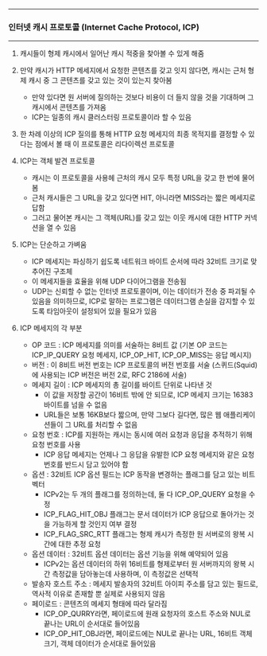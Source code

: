 -----
### 인터넷 캐시 프로토콜 (Internet Cache Protocol, ICP)
-----
1. 캐시들이 형제 캐시에서 일어난 캐시 적중을 찾아볼 수 있게 해줌
2. 만약 캐시가 HTTP 메세지에서 요청한 콘텐츠를 갖고 잇지 않다면, 캐시는 근처 형제 캐시 중 그 콘텐츠를 갖고 있는 것이 있는지 찾아봄
   - 만약 있다면 원 서버에 질의하는 것보다 비용이 더 들지 않을 것을 기대하며 그 캐시에서 콘텐츠를 가져옴
   - ICP는 일종의 캐시 클러스터링 프로토콜이라 할 수 있음

3. 한 차례 이상의 ICP 질의를 통해 HTTP 요청 메세지의 최종 목적지를 결정할 수 있다는 점에서 볼 때 이 프로토콜은 리다이렉션 프로토콜
4. ICP는 객체 발견 프로토콜
   - 캐시는 이 프로토콜을 사용헤 근처의 캐시 모두 특정 URL을 갖고 한 번에 물어봄
   - 근처 캐시들은 그 URL을 갖고 있다면 HIT, 아니라면 MISS라는 짧은 메세지로 답함
   - 그러고 물어본 캐시는 그 객체(URL)를 갖고 있는 이웃 캐시에 대한 HTTP 커넥션을 열 수 있음

5. ICP는 단순하고 가벼움
   - ICP 메세지는 파싱하기 쉽도록 네트워크 바이트 순서에 따라 32비트 크기로 맞추어진 구조체
   - 이 메세지들을 효율을 위해 UDP 다이어그램을 전송됨
   - UDP는 신뢰할 수 없는 인터넷 프로토콜이며, 이는 데이터가 전송 중 파괴될 수 있음을 의미하므로, ICP로 말하는 프로그램은 데이터그램 손실을 감지할 수 있도록 타임아웃이 설정되어 있을 필요가 있음

6. ICP 메세지의 각 부분
   - OP 코드 : ICP 메세지를 의미를 서술하는 8비트 값 (기본 OP 코드는 ICP_IP_QUERY 요청 메세지, ICP_OP_HIT, ICP_OP_MISS는 응답 메시지)
   - 버전 : 이 8비트 버전 번호는 ICP 프로토콜의 버전 번호를 서술 (스퀴드(Squid)에 사용되는 ICP 버전은 버전 2로, RFC 2186에 서술)
   - 메세지 길이 : ICP 메세지의 총 길이를 바이트 단위로 나타낸 것
      + 이 값을 저장할 공간이 16비트 밖에 안 되므로, ICP 메세지 크기는 16383 바이트를 넘을 수 없음
      + URL들은 보통 16KB보다 짧으며, 만약 그보다 길다면, 많은 웹 애플리케이션들이 그 URL를 처리할 수 없음
   - 요청 번호 : ICP를 지원하는 캐시는 동시에 여러 요청과 응답을 추적하기 위해 요청 번호를 사용
      + ICP 응답 메세지는 언제나 그 응답을 유발한 ICP 요청 메세지와 같은 요청 번호를 반드시 담고 있어야 함
   - 옵션 : 32비트 ICP 옵션 필드는 ICP 동작을 변경하는 플래그를 담고 있는 비트 벡터
      + ICPv2는 두 개의 플래그를 정의하는데, 둘 다 ICP_OP_QUERY 요청을 수정
      + ICP_FLAG_HIT_OBJ 플래그는 문서 데이터가 ICP 응답으로 돌아가는 것을 가능하게 할 것인지 여부 결정
      + ICP_FLAG_SRC_RTT 플래그는 형제 캐시가 측정한 원 서버로의 왕복 시간에 대한 추정 요청
   - 옵션 데이터 : 32비트 옵션 데이터는 옵션 기능을 위해 예약되어 있음
      + ICPv2는 옵션 데이터의 하위 16비트를 형제로부터 원 서버까지의 왕복 시간 측정값을 담아놓는데 사용하며, 이 측정값은 선택적
   - 발송자 호스트 주소 : 메세지 발송자의 32비트 아이피 주소를 담고 있는 필드로, 역사적 이유로 존재할 뿐 실제로 사용되지 않음
   - 페이로드 : 콘텐츠의 메세지 형태에 따라 달라짐
     + ICP_OP_QURRY라면, 페이로드에 원래 요청자의 호스트 주소와 NUL로 끝나는 URL이 순서대로 들어있음
     + ICP_OP_HIT_OBJ라면, 페이로드에는 NUL로 끝나는 URL, 16비트 객체 크기, 객체 데이터가 순서대로 들어있음
      
